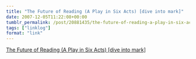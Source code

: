 ```yaml
---
title: "The Future of Reading (A Play in Six Acts) [dive into mark]"
date: 2007-12-05T11:22:08+00:00
tumblr_permalink: /post/20881435/the-future-of-reading-a-play-in-six-acts-dive
tags: ["linklog"]
format: "link"
---
```


[The Future of Reading (A Play in Six Acts) [dive into mark]][1]

[1]: http://diveintomark.org/archives/2007/11/19/the-future-of-reading
